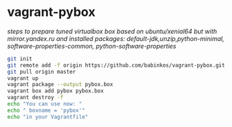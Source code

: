 # vagrant-pybox
*steps to prepare tuned virtualbox box based on ubuntu/xenial64
 but with mirror.yandex.ru and installed packages:
default-jdk,unzip,python-minimal, software-properties-common, python-software-properties*

```sh
git init
git remote add -f origin https://github.com/babinkos/vagrant-pybox.git
git pull origin master
vagrant up
vagrant package --output pybox.box
vagrant box add pybox pybox.box
vagrant destroy -f
echo "You can use now: "
echo " boxname = 'pybox'"
echo "in your Vagrantfile"
